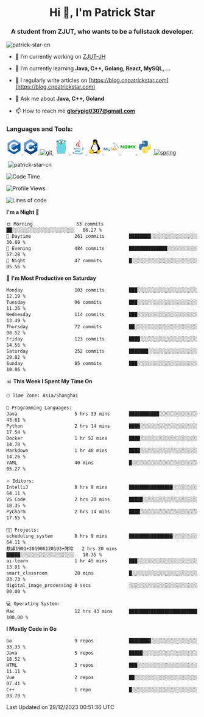 <h1 align="center">Hi 👋, I'm Patrick Star</h1>
<h3 align="center">A student from ZJUT, who wants to be a fullstack developer.</h3>

<p align="left"> <img src="https://komarev.com/ghpvc/?username=patrick-star-cn&label=Profile%20views&color=0e75b6&style=flat" alt="patrick-star-cn" /> </p>

- 🔭 I’m currently working on [ZJUT-JH](https://github.com/zjutjh)

- 🌱 I’m currently learning **Java, C++, Golang, React, MySQL, ...**

- 📝 I regularly write articles on [https://blog.cnpatrickstar.com](https://blog.cnpatrickstar.com)

- 💬 Ask me about **Java, C++, Goland**

- 📫 How to reach me **glorypig0307@gmail.com**


<h3 align="left">Languages and Tools:</h3>
<p align="left"> 
  <a href="https://www.cprogramming.com/" target="_blank" rel="noreferrer"> 
    <img src="https://raw.githubusercontent.com/devicons/devicon/master/icons/c/c-original.svg" alt="c" width="40" height="40"/> 
  </a> 
  <a href="https://www.w3schools.com/cpp/" target="_blank" rel="noreferrer"> 
    <img src="https://raw.githubusercontent.com/devicons/devicon/master/icons/cplusplus/cplusplus-original.svg" alt="cplusplus" width="40" height="40"/> 
  </a> 
  <a href="https://git-scm.com/" target="_blank" rel="noreferrer"> 
    <img src="https://www.vectorlogo.zone/logos/git-scm/git-scm-icon.svg" alt="git" width="40" height="40"/> 
  </a> 
  <a href="https://golang.org" target="_blank" rel="noreferrer"> 
    <img src="https://raw.githubusercontent.com/devicons/devicon/master/icons/go/go-original.svg" alt="go" width="40" height="40"/> 
  </a> 
  <a href="https://www.java.com" target="_blank" rel="noreferrer"> 
    <img src="https://raw.githubusercontent.com/devicons/devicon/master/icons/java/java-original.svg" alt="java" width="40" height="40"/> 
  </a> 
  <a href="https://www.linux.org/" target="_blank" rel="noreferrer"> 
    <img src="https://raw.githubusercontent.com/devicons/devicon/master/icons/linux/linux-original.svg" alt="linux" width="40" height="40"/> 
  </a> 
  <a href="https://www.mysql.com/" target="_blank" rel="noreferrer"> 
    <img src="https://raw.githubusercontent.com/devicons/devicon/master/icons/mysql/mysql-original-wordmark.svg" alt="mysql" width="40" height="40"/> 
  </a> 
  <a href="https://www.nginx.com" target="_blank" rel="noreferrer"> 
    <img src="https://raw.githubusercontent.com/devicons/devicon/master/icons/nginx/nginx-original.svg" alt="nginx" width="40" height="40"/> 
  </a> 
  <a href="https://www.python.org" target="_blank" rel="noreferrer"> 
    <img src="https://raw.githubusercontent.com/devicons/devicon/master/icons/python/python-original.svg" alt="python" width="40" height="40"/> 
  </a> 
  <a href="https://spring.io/" target="_blank" rel="noreferrer"> 
    <img src="https://www.vectorlogo.zone/logos/springio/springio-icon.svg" alt="spring" width="40" height="40"/> 
  </a>
</p>

<p>&nbsp;<img align="center" src="https://github-readme-stats.vercel.app/api?username=patrick-star-cn&show_icons=true&locale=en" alt="patrick-star-cn" /></p>

<!--START_SECTION:waka-->
![Code Time](http://img.shields.io/badge/Code%20Time-490%20hrs%2046%20mins-blue)

![Profile Views](http://img.shields.io/badge/Profile%20Views-0-blue)

![Lines of code](https://img.shields.io/badge/From%20Hello%20World%20I%27ve%20Written-5.2%20million%20lines%20of%20code-blue)

**I'm a Night 🦉** 

```text
🌞 Morning                53 commits          ██░░░░░░░░░░░░░░░░░░░░░░░   06.27 % 
🌆 Daytime                261 commits         ████████░░░░░░░░░░░░░░░░░   30.89 % 
🌃 Evening                484 commits         ██████████████░░░░░░░░░░░   57.28 % 
🌙 Night                  47 commits          █░░░░░░░░░░░░░░░░░░░░░░░░   05.56 % 
```
📅 **I'm Most Productive on Saturday** 

```text
Monday                   103 commits         ███░░░░░░░░░░░░░░░░░░░░░░   12.19 % 
Tuesday                  96 commits          ███░░░░░░░░░░░░░░░░░░░░░░   11.36 % 
Wednesday                114 commits         ███░░░░░░░░░░░░░░░░░░░░░░   13.49 % 
Thursday                 72 commits          ██░░░░░░░░░░░░░░░░░░░░░░░   08.52 % 
Friday                   123 commits         ████░░░░░░░░░░░░░░░░░░░░░   14.56 % 
Saturday                 252 commits         ███████░░░░░░░░░░░░░░░░░░   29.82 % 
Sunday                   85 commits          ███░░░░░░░░░░░░░░░░░░░░░░   10.06 % 
```


📊 **This Week I Spent My Time On** 

```text
🕑︎ Time Zone: Asia/Shanghai

💬 Programming Languages: 
Java                     5 hrs 33 mins       ███████████░░░░░░░░░░░░░░   43.61 % 
Python                   2 hrs 14 mins       ████░░░░░░░░░░░░░░░░░░░░░   17.54 % 
Docker                   1 hr 52 mins        ████░░░░░░░░░░░░░░░░░░░░░   14.78 % 
Markdown                 1 hr 48 mins        ████░░░░░░░░░░░░░░░░░░░░░   14.26 % 
YAML                     40 mins             █░░░░░░░░░░░░░░░░░░░░░░░░   05.27 % 

🔥 Editors: 
IntelliJ                 8 hrs 9 mins        ████████████████░░░░░░░░░   64.11 % 
VS Code                  2 hrs 20 mins       █████░░░░░░░░░░░░░░░░░░░░   18.35 % 
PyCharm                  2 hrs 14 mins       ████░░░░░░░░░░░░░░░░░░░░░   17.55 % 

🐱‍💻 Projects: 
scheduling_system        8 hrs 9 mins        ████████████████░░░░░░░░░   64.11 % 
数媒1901+201906120103+陈玲   2 hrs 20 mins       █████░░░░░░░░░░░░░░░░░░░░   18.35 % 
ai-learn                 1 hr 45 mins        ███░░░░░░░░░░░░░░░░░░░░░░   13.81 % 
smart_classroom          28 mins             █░░░░░░░░░░░░░░░░░░░░░░░░   03.73 % 
digital_image_processing 0 secs              ░░░░░░░░░░░░░░░░░░░░░░░░░   00.00 % 

💻 Operating System: 
Mac                      12 hrs 43 mins      █████████████████████████   100.00 % 
```

**I Mostly Code in Go** 

```text
Go                       9 repos             ████████░░░░░░░░░░░░░░░░░   33.33 % 
Java                     5 repos             █████░░░░░░░░░░░░░░░░░░░░   18.52 % 
HTML                     3 repos             ███░░░░░░░░░░░░░░░░░░░░░░   11.11 % 
Vue                      2 repos             ██░░░░░░░░░░░░░░░░░░░░░░░   07.41 % 
C++                      1 repo              █░░░░░░░░░░░░░░░░░░░░░░░░   03.70 % 
```




 Last Updated on 29/12/2023 00:51:36 UTC
<!--END_SECTION:waka-->